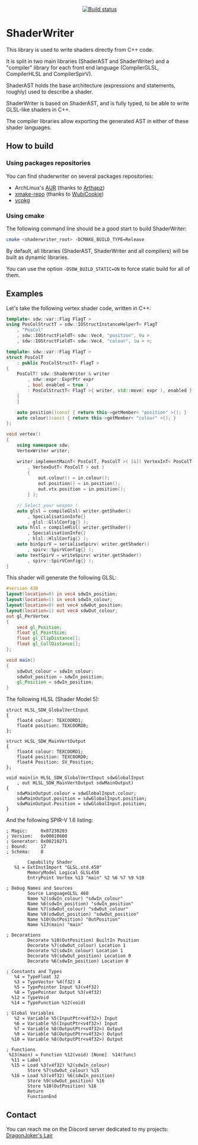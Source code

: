 <p align="center">
  <a href="https://github.com/DragonJoker/ShaderWriter/actions?query=workflow%3ABuild"><img alt="Build status" src="https://github.com/DragonJoker/ShaderWriter/workflows/Build/badge.svg"></a>
</p>


# ShaderWriter

This library is used to write shaders directly from C++ code.

It is split in two main libraries (ShaderAST and ShaderWriter) and a "compiler" library for each front end language (CompilerGLSL, CompilerHLSL and CompilerSpirV).

ShaderAST holds the base architecture (expressions and statements, roughly) used to describe a shader.

ShaderWriter is based on ShaderAST, and is fully typed, to be able to write GLSL-like shaders in C++.

The compiler libraries allow exporting the generated AST in either of these shader languages. 

## How to build
### Using packages repositories
You can find shaderwriter on several packages repositories:
- ArchLinux's <a href="https://aur.archlinux.org/packages/shaderwriter-git/">AUR</a> (thanks to <a href="https://github.com/Arthapz">Arthapz</a>)
- <a href="https://github.com/xmake-io/xmake-repo">xmake-repo</a> (thanks to <a href="https://github.com/WubiCookie">WubiCookie</a>)
- <a href="https://github.com/microsoft/vcpkg">vcpkg</a>

### Using cmake
The following command line should be a good start to build ShaderWriter:
```bash
cmake <shaderwriter_root> -DCMAKE_BUILD_TYPE=Release
```

By default, all libraries (ShaderAST, ShaderWriter and all compilers) will be built as dynamic libraries.

You can use the option `-DSDW_BUILD_STATIC=ON` to force static build for all of them.

## Examples

Let's take the following vertex shader code, written in C++:

```cpp
template< sdw::var::Flag FlagT >
using PosColStructT = sdw::IOStructInstanceHelperT< FlagT
	, "PosCol"
	, sdw::IOStructFieldT< sdw::Vec4, "position", 0u >
	, sdw::IOStructFieldT< sdw::Vec4, "colour", 1u > >;

template< sdw::var::Flag FlagT >
struct PosColT
	: public PosColStructT< FlagT >
{
	PosColT( sdw::ShaderWriter & writer
		, sdw::expr::ExprPtr expr
		, bool enabled = true )
		: PosColStructT< FlagT >{ writer, std::move( expr ), enabled }
	{
	}

	auto position()const { return this->getMember< "position" >(); }
	auto colour()const { return this->getMember< "colour" >(); }
};

void vertex()
{
	using namespace sdw;
	VertexWriter writer;

	writer.implementMainT< PosColT, PosColT >( [&]( VertexInT< PosColT > in
		, VertexOutT< PosColT > out )
		{
			out.colour() = in.colour();
			out.position() = in.position();
			out.vtx.position = in.position();
		} );

	// Select your weapon !
	auto glsl = compileGlsl( writer.getShader()
		, SpecialisationInfo{}
		, glsl::GlslConfig{} );
	auto hlsl = compileHlsl( writer.getShader()
		, SpecialisationInfo{}
		, hlsl::HlslConfig{} );
	auto binSpirV = serialiseSpirv( writer.getShader()
		, spirv::SpirVConfig{} );
	auto textSpirV = writeSpirv( writer.getShader()
		, spirv::SpirVConfig{} );
}
```

This shader will generate the following GLSL:
```glsl
#version 430
layout(location=0) in vec4 sdwIn_position;
layout(location=1) in vec4 sdwIn_colour;
layout(location=0) out vec4 sdwOut_position;
layout(location=1) out vec4 sdwOut_colour;
out gl_PerVertex
{
	vec4 gl_Position;
	float gl_PointSize;
	float gl_ClipDistance[];
	float gl_CullDistance[];
};

void main()
{
	sdwOut_colour = sdwIn_colour;
	sdwOut_position = sdwIn_position;
	gl_Position = sdwIn_position;
}
```

The following HLSL (Shader Model 5):
```hlsl
struct HLSL_SDW_GlobalVertInput
{
	float4 colour: TEXCOORD1;
	float4 position: TEXCOORD0;
};

struct HLSL_SDW_MainVertOutput
{
	float4 colour: TEXCOORD1;
	float4 position: TEXCOORD0;
	float4 Position: SV_Position;
};

void main(in HLSL_SDW_GlobalVertInput sdwGlobalInput
	, out HLSL_SDW_MainVertOutput sdwMainOutput)
{
	sdwMainOutput.colour = sdwGlobalInput.colour;
	sdwMainOutput.position = sdwGlobalInput.position;
	sdwMainOutput.Position = sdwGlobalInput.position;
}
```

And the following SPIR-V 1.6 listing:
```
; Magic:     0x07230203
; Version:   0x00010600
; Generator: 0x00210271
; Bound:     17
; Schema:    0

        Capability Shader
   %1 = ExtInstImport "GLSL.std.450"
        MemoryModel Logical GLSL450
        EntryPoint Vertex %13 "main" %2 %6 %7 %9 %10

; Debug Names and Sources
        Source LanguageGLSL 460
        Name %2(sdwIn_colour) "sdwIn_colour"
        Name %6(sdwIn_position) "sdwIn_position"
        Name %7(sdwOut_colour) "sdwOut_colour"
        Name %9(sdwOut_position) "sdwOut_position"
        Name %10(OutPosition) "OutPosition"
        Name %13(main) "main"

; Decorations
        Decorate %10(OutPosition) BuiltIn Position
        Decorate %7(sdwOut_colour) Location 1
        Decorate %2(sdwIn_colour) Location 1
        Decorate %9(sdwOut_position) Location 0
        Decorate %6(sdwIn_position) Location 0

; Constants and Types
   %4 = TypeFloat 32
   %3 = TypeVector %4(f32) 4
   %5 = TypePointer Input %3(v4f32)
   %8 = TypePointer Output %3(v4f32)
  %12 = TypeVoid
  %14 = TypeFunction %12(void)

; Global Variables
   %2 = Variable %5(InputPtr<v4f32>) Input
   %6 = Variable %5(InputPtr<v4f32>) Input
   %7 = Variable %8(OutputPtr<v4f32>) Output
   %9 = Variable %8(OutputPtr<v4f32>) Output
  %10 = Variable %8(OutputPtr<v4f32>) Output

; Functions
 %13(main) = Function %12(void) [None]  %14(func)
  %11 = Label
  %15 = Load %3(v4f32) %2(sdwIn_colour)
        Store %7(sdwOut_colour) %15
  %16 = Load %3(v4f32) %6(sdwIn_position)
        Store %9(sdwOut_position) %16
        Store %10(OutPosition) %16
        Return
        FunctionEnd
```

## Contact

You can reach me on the Discord server dedicated to my projects: [DragonJoker's Lair](https://discord.gg/9A97r44tgP)
